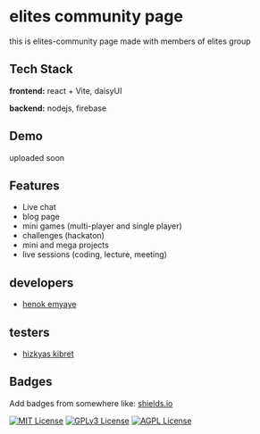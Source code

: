 
# elites community page

this is elites-community page made with members of elites group

## Tech Stack

**frontend:** react + Vite, daisyUI

**backend:** nodejs, firebase 


## Demo

uploaded soon
## Features

- Live chat
- blog page
- mini games (multi-player and single player)
- challenges (hackaton)
- mini and mega projects
- live sessions (coding, lecture, meeting)


## developers

- [henok emyaye](https://www.github.com/henaorth16)

## testers

- [hizkyas kibret](https://www.github.com/escanch0)

## Badges

Add badges from somewhere like: [shields.io](https://shields.io/)

[![MIT License](https://img.shields.io/badge/License-MIT-green.svg)](https://choosealicense.com/licenses/mit/)
[![GPLv3 License](https://img.shields.io/badge/License-GPL%20v3-yellow.svg)](https://opensource.org/licenses/)
[![AGPL License](https://img.shields.io/badge/license-AGPL-blue.svg)](http://www.gnu.org/licenses/agpl-3.0)


